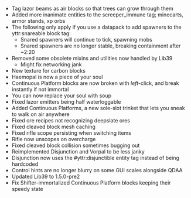 * Tag lazor beams as air blocks so that trees can grow through them
* Added more inanimate entities to the screeper_immune tag; minecarts, armor stands, xp orbs
* The following only apply if you use a datapack to add spawners to the yttr:snareable block tag:
	* Snared spawners will continue to tick, spawning mobs
	* Snared spawners are no longer stable, breaking containment after ~2:20
* Removed some obsolete mixins and utilities now handled by Lib39
	* Might fix networking jank
* New texture for carbon blocks
* Haemopal is now a piece of your soul
* Continuous Platform blocks are now broken with *left*-click, and break instantly if not immortal
* You can now replace your soul with soup
* Fixed lazor emitters being half waterloggable
* Added Continuous Platforms, a new sole-slot trinket that lets you sneak to walk on air anywhere
* Fixed ore recipes not recognizing deepslate ores
* Fixed cleaved block mesh caching
* Fixed rifle scope persisting when switching items
* Rifle now unscopes on overcharge
* Fixed cleaved block collision sometimes bugging out
* Reimplemented Disjunction and Vorpal to be less janky
* Disjunction now uses the #yttr:disjunctible entity tag instead of being hardcoded
* Control hints are no longer blurry on some GUI scales alongside QDAA
* Updated Lib39 to 1.5.0-pre2
* Fix Shifter-immortalized Continuous Platform blocks keeping their speedy state
